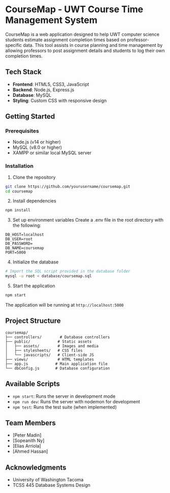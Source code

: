# CourseMap - UWT Course Time Management System

CourseMap is a web application designed to help UWT computer science students estimate assignment completion times based on professor-specific data. This tool assists in course planning and time management by allowing professors to post assignment details and students to log their own completion times.

## Tech Stack

* **Frontend**: HTML5, CSS3, JavaScript
* **Backend**: Node.js, Express.js
* **Database**: MySQL
* **Styling**: Custom CSS with responsive design

## Getting Started

### Prerequisites

* Node.js (v14 or higher)
* MySQL (v8.0 or higher)
* XAMPP or similar local MySQL server

### Installation

1. Clone the repository
```bash
git clone https://github.com/yourusername/coursemap.git
cd coursemap
```

2. Install dependencies
```bash
npm install
```

3. Set up environment variables
Create a .env file in the root directory with the following:
```env
DB_HOST=localhost
DB_USER=root
DB_PASSWORD=
DB_NAME=coursemap
PORT=5000
```

4. Initialize the database
```bash
# Import the SQL script provided in the database folder
mysql -u root < database/coursemap.sql
```

5. Start the application
```bash
npm start
```

The application will be running at `http://localhost:5000`

## Project Structure

```
coursemap/
├── controllers/        # Database controllers
├── public/            # Static assets
│   ├── assets/        # Images and media
│   ├── stylesheets/   # CSS files
│   └── javascripts/   # Client-side JS
├── views/             # HTML templates
├── app.js            # Main application file
└── dbConfig.js       # Database configuration
```

## Available Scripts

* `npm start`: Runs the server in development mode
* `npm run dev`: Runs the server with nodemon for development
* `npm test`: Runs the test suite (when implemented)



## Team Members

* [Peter Madin]
* [Sopeanith Ny]
* [Elias Arriola]
* [Ahmed Hassan]


## Acknowledgments

* University of Washington Tacoma
* TCSS 445 Database Systems Design
